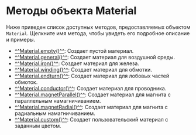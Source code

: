 # Методы объекта Material
Ниже приведен список доступных методов, предоставляемых объектом `Material`. Щелкните имя метода, чтобы увидеть его подробное описание и примеры.

- [^^Material.empty()^^](empty.md): Создает пустой материал.
- [^^Material.general()^^](general.md): Создает материал для воздушной среды.
- [^^Material.iron()^^](iron.md): Создает материал для железа.
- [^^Material.winding()^^](winding.md): Создает материал для обмотки.
- [^^Material.endturn()^^](endturn.md): Создает материал для лобовых частей обмоток.
- [^^Material.conductor()^^](conductor.md): Создает материал для проводника.
- [^^Material.magnetParallel()^^](magnetParallel.md): Создает материал для магнита с параллельным намагничиванием.
- [^^Material.magnetRadial()^^](magnetRadial.md): Создает материал для магнита с радиальным намагничиванием.
- [^^Material.custom()^^](custom.md): Создает пользовательский материал с заданным цветом.
